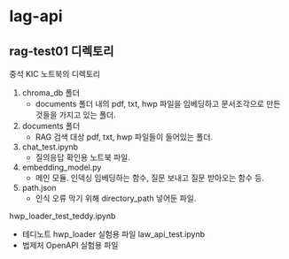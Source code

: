# lag-api

## rag-test01 디렉토리
중석 KIC 노트북의 디렉토리

1. chroma_db 폴더
   - documents 폴더 내의 pdf, txt, hwp 파일을 임베딩하고 문서조각으로 만든 것들을 가지고 있는 폴더.
2. documents 폴더
   - RAG 검색 대상 pdf, txt, hwp 파일들이 들어있는 폴더.
3. chat_test.ipynb
   - 질의응답 확인용 노트북 파일.
4. embedding_model.py
   - 메인 모듈. 인덱싱 임베딩하는 함수, 질문 보내고 질문 받아오는 함수 등.
5. path.json
   - 인식 오류 막기 위해 directory_path 넣어둔 파일.
  

hwp_loader_test_teddy.ipynb
- 테디노트 hwp_loader 실험용 파일
law_api_test.ipynb
- 법제처 OpenAPI 실험용 파일
